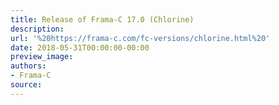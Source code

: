 ```yaml
---
title: Release of Frama-C 17.0 (Chlorine)
description:
url: '%20https://frama-c.com/fc-versions/chlorine.html%20'
date: 2018-05-31T00:00:00-00:00
preview_image:
authors:
- Frama-C
source:
---
```



